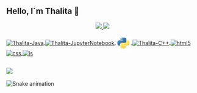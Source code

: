 ## Hello, I´m Thalita 👋

<div align="center">
  <a href="https://github.com/thalitaDomingos">
  <img height="167" src="https://github-readme-stats.vercel.app/api?username=thalitaDomingos&show_icons=true&theme=algolia&include_all_commits=true&count_private=true"/>
  <img height="167" src="https://github-readme-stats.vercel.app/api/top-langs/?username=thalitaDomingos&layout=compact&langs_count=7&theme=algolia"/>
</div>
<div style="display: inline_block"><br>
  <img align="center" alt="Thalita-Java" height="35" width="40" src="https://cdn.jsdelivr.net/gh/devicons/devicon/icons/java/java-original-wordmark.svg">
  <img align="center" alt="Thalita-JupyterNotebook" height="35" width="40" src="https://cdn.jsdelivr.net/gh/devicons/devicon/icons/jupyter/jupyter-original-wordmark.svg">
  <img align="center" alt="Thalita-Python" height="35" width="40" src="https://raw.githubusercontent.com/devicons/devicon/master/icons/python/python-original.svg">
  <img align="center" alt="Thalita-C++" height="35" width="40" src="https://cdn.jsdelivr.net/gh/devicons/devicon/icons/cplusplus/cplusplus-original.svg">
  <img align="center" alt="html5" src="https://img.shields.io/badge/HTML5-E34F26?style=for-the-badge&logo=html5&logoColor=white" />
  <img align="center" alt="css" src="https://img.shields.io/badge/CSS3-1572B6?style=for-the-badge&logo=css3&logoColor=white" />
  <img align="center" alt="js" src="https://img.shields.io/badge/JavaScript-F7DF1E?style=for-the-badge&logo=javascript&logoColor=black" />
  
</div>
  
  ##
 
<div> 
 
  <a href = "https://www.linkedin.com/in/thalita-domingos-590443188/"><img src="https://img.shields.io/badge/LinkedIn-0077B5?style=for-the-badge&logo=linkedin&logoColor=white" target="_blank"></a>
  
  	
  ![Snake animation](https://github.com/thalitaDomingos/thalitaDomingos/blob/output/github-contribution-grid-snake.svg)
 
</div>

<!--

 
-->
